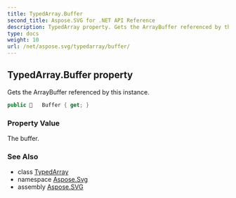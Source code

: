 ```yaml
---
title: TypedArray.Buffer
second_title: Aspose.SVG for .NET API Reference
description: TypedArray property. Gets the ArrayBuffer referenced by this instance
type: docs
weight: 10
url: /net/aspose.svg/typedarray/buffer/
---
```

## TypedArray.Buffer property

Gets the ArrayBuffer referenced by this instance.

```csharp
public    Buffer { get; }
```

### Property Value

The buffer.

### See Also

* class [TypedArray](../)
* namespace [Aspose.Svg](../../../aspose.svg/)
* assembly [Aspose.SVG](../../../)

